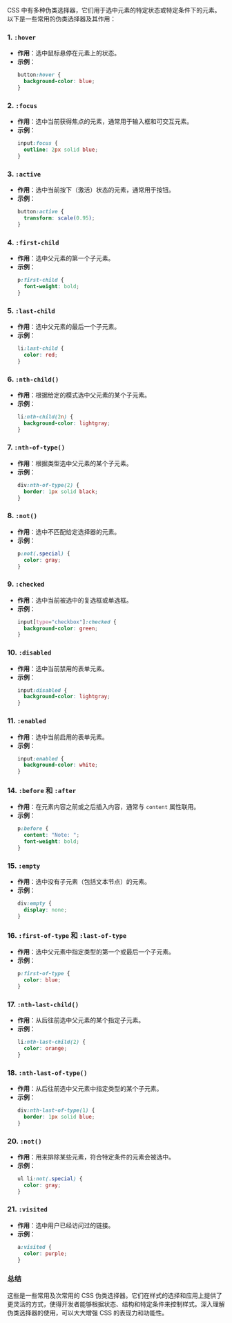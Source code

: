 CSS 中有多种伪类选择器，它们用于选中元素的特定状态或特定条件下的元素。以下是一些常用的伪类选择器及其作用：

### 1. `:hover`
- **作用**：选中鼠标悬停在元素上的状态。
- **示例**：
  ```css
  button:hover {
    background-color: blue;
  }
  ```

### 2. `:focus`
- **作用**：选中当前获得焦点的元素，通常用于输入框和可交互元素。
- **示例**：
  ```css
  input:focus {
    outline: 2px solid blue;
  }
  ```

### 3. `:active`
- **作用**：选中当前按下（激活）状态的元素，通常用于按钮。
- **示例**：
  ```css
  button:active {
    transform: scale(0.95);
  }
  ```

### 4. `:first-child`
- **作用**：选中父元素的第一个子元素。
- **示例**：
  ```css
  p:first-child {
    font-weight: bold;
  }
  ```

### 5. `:last-child`
- **作用**：选中父元素的最后一个子元素。
- **示例**：
  ```css
  li:last-child {
    color: red;
  }
  ```

### 6. `:nth-child()`
- **作用**：根据给定的模式选中父元素的某个子元素。
- **示例**：
  ```css
  li:nth-child(2n) {
    background-color: lightgray;
  }
  ```

### 7. `:nth-of-type()`
- **作用**：根据类型选中父元素的某个子元素。
- **示例**：
  ```css
  div:nth-of-type(2) {
    border: 1px solid black;
  }
  ```

### 8. `:not()`
- **作用**：选中不匹配给定选择器的元素。
- **示例**：
  ```css
  p:not(.special) {
    color: gray;
  }
  ```

### 9. `:checked`
- **作用**：选中当前被选中的复选框或单选框。
- **示例**：
  ```css
  input[type="checkbox"]:checked {
    background-color: green;
  }
  ```

### 10. `:disabled`
- **作用**：选中当前禁用的表单元素。
- **示例**：
  ```css
  input:disabled {
    background-color: lightgray;
  }
  ```

### 11. `:enabled`
- **作用**：选中当前启用的表单元素。
- **示例**：
  ```css
  input:enabled {
    background-color: white;
  }
  ```

### 14. `:before` 和 `:after`
- **作用**：在元素内容之前或之后插入内容，通常与 `content` 属性联用。
- **示例**：
  ```css
  p:before {
    content: "Note: ";
    font-weight: bold;
  }
  ```

### 15. `:empty`
- **作用**：选中没有子元素（包括文本节点）的元素。
- **示例**：
  ```css
  div:empty {
    display: none;
  }
  ```

### 16. `:first-of-type` 和 `:last-of-type`
- **作用**：选中父元素中指定类型的第一个或最后一个子元素。
- **示例**：
  ```css
  p:first-of-type {
    color: blue;
  }
  ```

### 17. `:nth-last-child()`
- **作用**：从后往前选中父元素的某个指定子元素。
- **示例**：
  ```css
  li:nth-last-child(2) {
    color: orange;
  }
  ```

### 18. `:nth-last-of-type()`
- **作用**：从后往前选中父元素中指定类型的某个子元素。
- **示例**：
  ```css
  div:nth-last-of-type(1) {
    border: 1px solid blue;
  }
  ```

### 20. `:not()`
- **作用**：用来排除某些元素，符合特定条件的元素会被选中。
- **示例**：
  ```css
  ul li:not(.special) {
    color: gray;
  }
  ```

### 21. `:visited`
- **作用**：选中用户已经访问过的链接。
- **示例**：
  ```css
  a:visited {
    color: purple;
  }
  ```

### 总结
这些是一些常用及次常用的 CSS 伪类选择器。它们在样式的选择和应用上提供了更灵活的方式，使得开发者能够根据状态、结构和特定条件来控制样式。深入理解伪类选择器的使用，可以大大增强 CSS 的表现力和功能性。
  ```